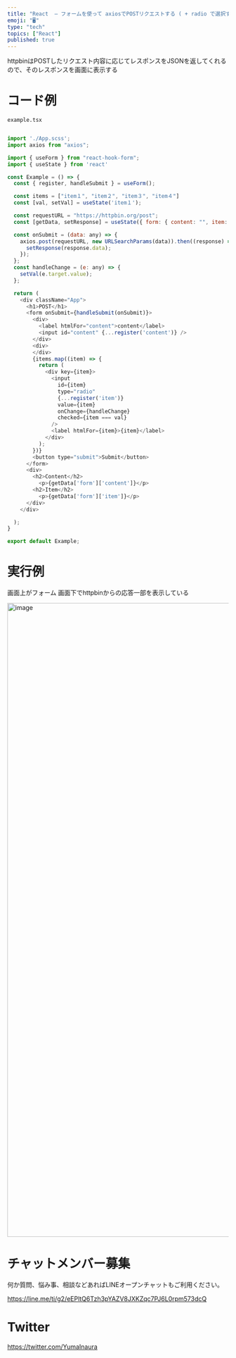 ```yaml
---
title: "React  – フォームを使って axiosでPOSTリクエストする ( + radio で選択する )"
emoji: "🖥"
type: "tech"
topics: ["React"]
published: true
---
```


httpbinはPOSTしたリクエスト内容に応じてレスポンスをJSONを返してくれるので、そのレスポンスを画面に表示する

# コード例

`example.tsx`

```js

import './App.scss';
import axios from "axios";

import { useForm } from "react-hook-form";
import { useState } from 'react'

const Example = () => {
  const { register, handleSubmit } = useForm();

  const items = ["item１", "item２", "item３", "item４"]
  const [val, setVal] = useState('item１');

  const requestURL = "https://httpbin.org/post";
  const [getData, setResponse] = useState({ form: { content: "", item: "" }});

  const onSubmit = (data: any) => {
    axios.post(requestURL, new URLSearchParams(data)).then((response) => {
      setResponse(response.data);
    });
  };
  const handleChange = (e: any) => {
    setVal(e.target.value);
  };

  return (
    <div className="App">
      <h1>POST</h1>
      <form onSubmit={handleSubmit(onSubmit)}>
        <div>
          <label htmlFor="content">content</label>
          <input id="content" {...register('content')} />
        </div>
        <div>
        </div>
        {items.map((item) => {
          return (
            <div key={item}>
              <input
                id={item}
                type="radio"
                {...register('item')}
                value={item}
                onChange={handleChange}
                checked={item === val}
              />
              <label htmlFor={item}>{item}</label>
            </div>
          );
        })}
        <button type="submit">Submit</button>
      </form>
      <div>
        <h2>Content</h2>
          <p>{getData['form']['content']}</p>
        <h2>Item</h2>
          <p>{getData['form']['item']}</p>
      </div>
    </div>

  );
}

export default Example;

```

# 実行例

画面上がフォーム
画面下でhttpbinからの応答一部を表示している


<img width="1440" alt="image" src="https://user-images.githubusercontent.com/13635059/211244822-a5609db5-33f8-40f4-a469-5d053ee08a9c.png">



# チャットメンバー募集


何か質問、悩み事、相談などあればLINEオープンチャットもご利用ください。

https://line.me/ti/g2/eEPltQ6Tzh3pYAZV8JXKZqc7PJ6L0rpm573dcQ


# Twitter

https://twitter.com/YumaInaura


